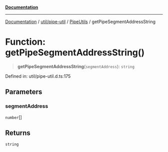 [**Documentation**](../../../../../index.md)

***

[Documentation](../../../../../index.md) / [util/pipe-util](../../../index.md) / [PipeUtils](../index.md) / getPipeSegmentAddressString

# Function: getPipeSegmentAddressString()

> **getPipeSegmentAddressString**(`segmentAddress`): `string`

Defined in: util/pipe-util.d.ts:175

## Parameters

### segmentAddress

`number`[]

## Returns

`string`
